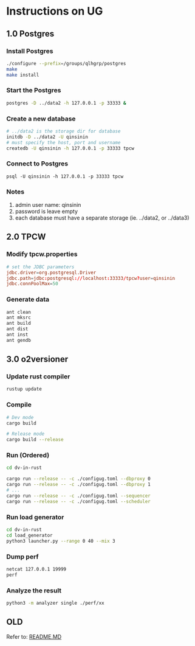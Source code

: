 # Instructions on UG

## 1.0 Postgres

### Install Postgres
```bash
./configure --prefix=/groups/qlhgrp/postgres
make
make install
```

### Start the Postgres
```bash
postgres -D ../data2 -h 127.0.0.1 -p 33333 &
```

### Create a new database
```bash
# ../data2 is the storage dir for database
initdb -D ../data2 -U qinsinin
# must specify the host, port and username
createdb -U qinsinin -h 127.0.0.1 -p 33333 tpcw
```

### Connect to Postgres
```
psql -U qinsinin -h 127.0.0.1 -p 33333 tpcw
```

### Notes
1. admin user name: qinsinin
2. password is leave empty
3. each database must have a separate storage (ie. ../data2, or ../data3)


## 2.0 TPCW

### Modify tpcw.properties
```conf
# set the JDBC parameters
jdbc.driver=org.postgresql.Driver
jdbc.path=jdbc:postgresql://localhost:33333/tpcw?user=qinsinin
jdbc.connPoolMax=50
```

### Generate data
```bash
ant clean
ant mksrc
ant build
ant dist
ant inst
ant gendb
```

## 3.0 o2versioner

### Update rust compiler
```bash
rustup update
```

### Compile
```bash
# Dev mode
cargo build

# Release mode
cargo build --release
```

### Run (Ordered)
```bash
cd dv-in-rust

cargo run --release -- -c ./configug.toml --dbproxy 0
cargo run --release -- -c ./configug.toml --dbproxy 1
# ...
cargo run --release -- -c ./configug.toml --sequencer
cargo run --release -- -c ./configug.toml --scheduler
```

### Run load generator
```bash
cd dv-in-rust
cd load_generator
python3 launcher.py --range 0 40 --mix 3
```

### Dump perf
```bash
netcat 127.0.0.1 19999
perf
```

### Analyze the result
```bash
python3 -m analyzer single ./perf/xx
```

## OLD
Refer to: [README.MD](README.old.md)
